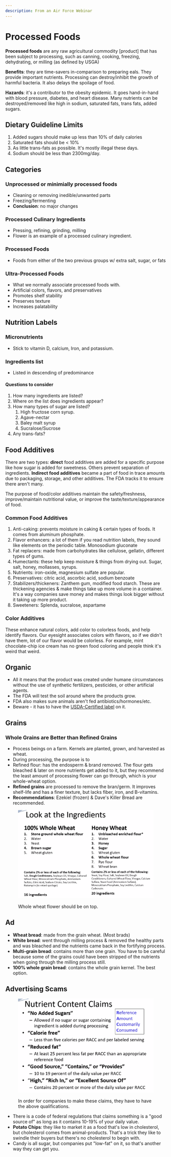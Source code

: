 ```yaml
---
description: From an Air Force Webinar
---
```


# Processed Foods

**Processed foods** are any raw agricultural commodity \[product] that has been subject to processing, such as canning, cooking, freezing, dehydrating, or milling (as defined by USGA)

**Benefits**: they are time-savers in-comparison to preparing eals. They provide important nutrients. Processing can destroy/inhibit the growth of harmful bacteria. It also delays the spoilage of food.

**Hazards**: it's a contributor to the obesity epidemic. It goes hand-in-hand with blood pressure, diabetes, and heart disease. Many nutrients can be destroyed/removed like high in sodium, saturated fats, trans fats, added sugars.

## Dietary Guideline Limits

1. Added sugars should make up less than 10% of daily calories
2. Saturated fats should be < 10%
3. As little trans-fats as possible. It's mostly illegal these days.
4. Sodium should be less than 2300mg/day.&#x20;

## Categories

### Unprocessed or minimially processed foods

* Cleaning or removing inedible/unwanted parts
* Freezing/fermenting
* **Conclusion**: no major changes

### Processed Culinary Ingredients

* Pressing, refining, grinding, milling
* Flower is an example of a processed culinary ingredient.

### Processed Foods

* Foods from either of the two previous groups w/ extra salt, sugar, or fats

### Ultra-Processed Foods

* What we normally associate processed foods with.
* Artificial colors, flavors, and preservatives
* Promotes shelf stability
* Preserves texture
* Increases palatability

## Nutrition Labels

### Micronutrients

* Stick to vitamin D, calcium, Iron, and potassium.

### Ingredients list

* Listed in descending of predominance

#### Questions to consider

1. How many ingredients are listed?
2. Where on the list does ingredients appear?
3. How many types of sugar are listed?
   1. High fructose corn syrup.
   2. Agave-nectar
   3. Baley malt syrup
   4. Sucralose/Sucrose
4. Any trans-fats?

## Food Additives

There are two types: **direct** food additives are added for a specific purpose like how sugar is added for sweetness. Others prevent separation of ingredients. **Indirect food additives** became a part of food in trace amounts due to packaging, storage, and other additives.  The FDA tracks it to ensure there aren't many.&#x20;

The purpose of food/color additives maintain the safety/freshness, improve/maintain nutritional value, or improve the taste/texture/appearance of food.&#x20;

### Common Food Additives

1. Anti-caking: prevents moisture in caking & certain types of foods. It comes from aluminum phosphate.
2. Flavor enhancers: a lot of them if you read nutrition labels, they sound like elements on the periodic table. Monosodium gluconate
3. Fat replacers: made from carbohydrates like cellulose, gellatin, different types of gums.&#x20;
4. Humectants: these help keep moisture & things from drying out. Sugar, salt, honey, mollasses, syrups.&#x20;
5. Nutrients: iron-oxide, magnesium sulfate are popular.
6. Preservatives: citric acid, ascorbic acid, sodium benzoate
7. Stabilizers/thickeners: Zanthem gum, modified food starch. These are thickening agencies & make things take up more volume in a container. It's a way companies save money and makes things look bigger without it taking up more product.
8. Sweeteners: Splenda, sucralose, aspartame

### Color Additives

These enhance natural colors, add color to colorless foods, and help identify flavors. Our eyesight associates colors with flavors, so if we didn't have them, lot of our flavor would be colorless. For example, mint chocolate-chip ice cream has no green food coloring and people think it's weird that weird.

## Organic

* All it means that the product was created under humane circumstances without the use of synthetic fertilizers, pesticides, or other artificial agents.
* The FDA will test the soil around where the products grow.&#x20;
* FDA also makes sure animals aren't fed antibiotics/hormones/etc.&#x20;
* Beware - it has to have the [USDA-Certified label](https://www.google.com/url?sa=i\&url=https%3A%2F%2Fwww.usda.gov%2Ftopics%2Forganic\&psig=AOvVaw1lHAoNyLi\_L-2fe-hSijQ4\&ust=1675358898246000\&source=images\&cd=vfe\&ved=0CA8QjRxqFwoTCOCcx7Ls9PwCFQAAhttps://www.google.com/url?sa=i\&url=https%3A%2F%2Fwww.usda.gov%2Ftopics%2Forganic\&psig=AOvVaw1lHAoNyLi\_L-2fe-hSijQ4\&ust=1675358898246000\&source=images\&cd=vfe\&ved=0CA8QjRxqFwoTCOCcx7Ls9PwCFQAAAAAdAAAAABAEAAAdAAAAABAE) on it.&#x20;

## Grains

### Whole Grains are Better than Refined Grains

* Process beings on a farm. Kernels are planted, grown, and harvested as wheat.
* During processing, the purpose is to&#x20;
* Refined flour: has the endosperm & brand removed. The flour gets bleached & later on more nutrients get added to it, but they recommend the least amount of processing flower can go through, which is your whole-wheat option.&#x20;
* **Refined grains** are processed to remove the bran/germ. It improves shelf-life and has a finer texture, but lacks fiber, iron, and B-vitamins.
* **Recommendations**: Ezekiel (frozen) & Dave's Killer Bread are recommended.

<figure><img src="../.gitbook/assets/image (3) (3).png" alt=""><figcaption><p>Whole wheat flower should be on top.</p></figcaption></figure>

## Ad

* **Wheat bread**: made from the grain wheat. (Most brads)
* **White bread**: went through milling process & removed the healthy parts and was bleached and the nutrients came back in the fortifying process.
* **Multi-grain bread**: contains more than one grain. You have to be careful because some of the grains could have been stripped of the nutrients when going through the milling process still.&#x20;
* **100% whole grain bread**: contains the whole grain kernel. The best option.&#x20;

## Advertising Scams

<figure><img src="../.gitbook/assets/image (2) (2).png" alt=""><figcaption><p>In order for companies to make these claims, they have to have the above qualifications.</p></figcaption></figure>

* There is a code of federal regulations that claims something is a "good source of" as long as it contains 10-19% of your daily value.
* **Potato Chips**: they like to market it as a food that's low in cholesterol, but cholesterol comes from animal-products. That's a trick they like to swindle their buyers but there's no cholesterol to begin with.
* Candy is all sugar, but companies put "low-fat" on it, so that's another way they can get you.





